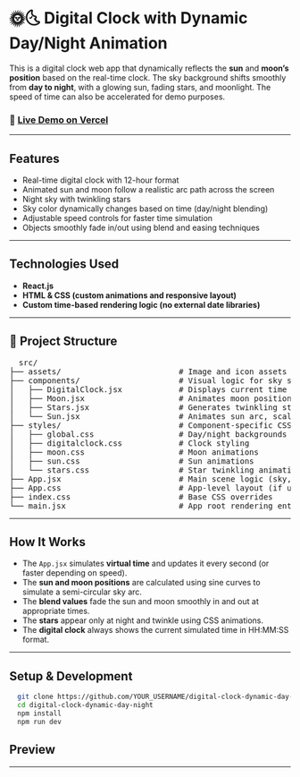 # 🌞🌜 Digital Clock with Dynamic Day/Night Animation

This is a digital clock web app that dynamically reflects the **sun** and **moon’s position** based on the real-time clock. The sky background shifts smoothly from **day to night**, with a glowing sun, fading stars, and moonlight. The speed of time can also be accelerated for demo purposes.

### 🔗 [Live Demo on Vercel](https://digital-clock-dynamic-day-night.vercel.app/)

---

## Features

- Real-time digital clock with 12-hour format
- Animated sun and moon follow a realistic arc path across the screen
- Night sky with twinkling stars
- Sky color dynamically changes based on time (day/night blending)
- Adjustable speed controls for faster time simulation
- Objects smoothly fade in/out using blend and easing techniques

---

## Technologies Used

- **React.js**
- **HTML & CSS (custom animations and responsive layout)**
- **Custom time-based rendering logic (no external date libraries)**

---

## 📂 Project Structure
<pre>
  src/
├── assets/                         # Image and icon assets
├── components/                     # Visual logic for sky simulation
│   ├── DigitalClock.jsx            # Displays current time
│   ├── Moon.jsx                    # Animates moon position and glow
│   ├── Stars.jsx                   # Generates twinkling stars
│   └── Sun.jsx                     # Animates sun arc, scale, and shadow
├── styles/                         # Component-specific CSS styles
│   ├── global.css                  # Day/night backgrounds and layout
│   ├── digitalclock.css            # Clock styling
│   ├── moon.css                    # Moon animations
│   ├── sun.css                     # Sun animations
│   └── stars.css                   # Star twinkling animation
├── App.jsx                         # Main scene logic (sky, time, transitions)
├── App.css                         # App-level layout (if used)
├── index.css                       # Base CSS overrides
└── main.jsx                        # App root rendering entry point
</pre>
---

## How It Works

- The `App.jsx` simulates **virtual time** and updates it every second (or faster depending on speed).
- The **sun and moon positions** are calculated using sine curves to simulate a semi-circular sky arc.
- The **blend values** fade the sun and moon smoothly in and out at appropriate times.
- The **stars** appear only at night and twinkle using CSS animations.
- The **digital clock** always shows the current simulated time in HH:MM:SS format.

---

## Setup & Development

```bash
  git clone https://github.com/YOUR_USERNAME/digital-clock-dynamic-day-night
  cd digital-clock-dynamic-day-night
  npm install
  npm run dev
```

## Preview



---
